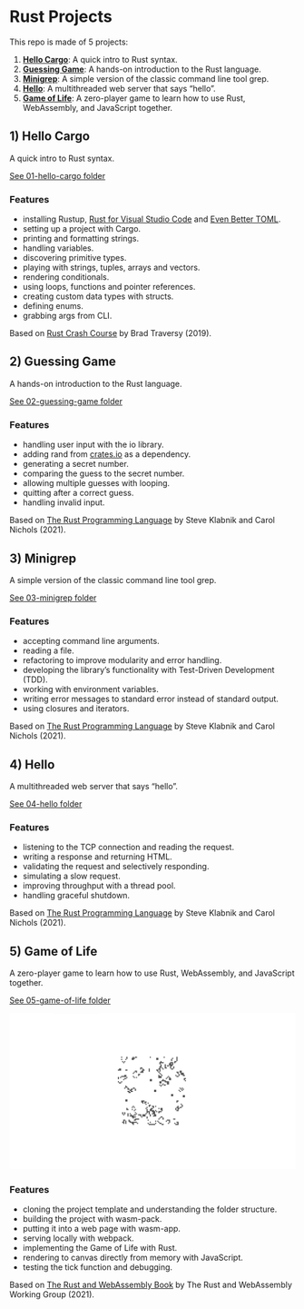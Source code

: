 # Rust Projects

This repo is made of 5 projects:

1. [**Hello Cargo**](#hellocargo): A quick intro to Rust syntax.
2. [**Guessing Game**](#guessing): A hands-on introduction to the Rust language.
3. [**Minigrep**](#minigrep): A simple version of the classic command line tool grep.
4. [**Hello**](#hello): A multithreaded web server that says “hello”.
5. [**Game of Life**](#life): A zero-player game to learn how to use Rust, WebAssembly, and JavaScript together.

## <a name="hellocargo"></a> 1) Hello Cargo

A quick intro to Rust syntax.

[See 01-hello-cargo folder](https://github.com/solygambas/rust-projects/tree/main/01-hello-cargo)

### Features

- installing Rustup, [Rust for Visual Studio Code](https://marketplace.visualstudio.com/items?itemName=rust-lang.rust) and [Even Better TOML](https://marketplace.visualstudio.com/items?itemName=tamasfe.even-better-toml).
- setting up a project with Cargo.
- printing and formatting strings.
- handling variables.
- discovering primitive types.
- playing with strings, tuples, arrays and vectors.
- rendering conditionals.
- using loops, functions and pointer references.
- creating custom data types with structs.
- defining enums.
- grabbing args from CLI.

Based on [Rust Crash Course](https://www.youtube.com/watch?v=zF34dRivLOw) by Brad Traversy (2019).

## <a name="guessing"></a> 2) Guessing Game

A hands-on introduction to the Rust language.

[See 02-guessing-game folder](https://github.com/solygambas/rust-projects/tree/main/02-guessing-game)

### Features

- handling user input with the io library.
- adding rand from [crates.io](https://crates.io/) as a dependency.
- generating a secret number.
- comparing the guess to the secret number.
- allowing multiple guesses with looping.
- quitting after a correct guess.
- handling invalid input.

Based on [The Rust Programming Language](https://doc.rust-lang.org/book/) by Steve Klabnik and Carol Nichols (2021).

## <a name="minigrep"></a> 3) Minigrep

A simple version of the classic command line tool grep.

[See 03-minigrep folder](https://github.com/solygambas/rust-projects/tree/main/03-minigrep)

### Features

- accepting command line arguments.
- reading a file.
- refactoring to improve modularity and error handling.
- developing the library’s functionality with Test-Driven Development (TDD).
- working with environment variables.
- writing error messages to standard error instead of standard output.
- using closures and iterators.

Based on [The Rust Programming Language](https://doc.rust-lang.org/book/) by Steve Klabnik and Carol Nichols (2021).

## <a name="hello"></a> 4) Hello

A multithreaded web server that says “hello”.

[See 04-hello folder](https://github.com/solygambas/rust-projects/tree/main/04-hello)

### Features

- listening to the TCP connection and reading the request.
- writing a response and returning HTML.
- validating the request and selectively responding.
- simulating a slow request.
- improving throughput with a thread pool.
- handling graceful shutdown.

Based on [The Rust Programming Language](https://doc.rust-lang.org/book/) by Steve Klabnik and Carol Nichols (2021).

## <a name="life"></a> 5) Game of Life

A zero-player game to learn how to use Rust, WebAssembly, and JavaScript together.

[See 05-game-of-life folder](https://github.com/solygambas/rust-projects/tree/main/05-game-of-life)

<p align="center">
    <a href="https://github.com/solygambas/rust-projects/tree/main/05-game-of-life">
        <img src="05-game-of-life/screenshot.png">
    </a>
</p>

### Features

- cloning the project template and understanding the folder structure.
- building the project with wasm-pack.
- putting it into a web page with wasm-app.
- serving locally with webpack.
- implementing the Game of Life with Rust.
- rendering to canvas directly from memory with JavaScript.
- testing the tick function and debugging.

Based on [The Rust and WebAssembly Book](https://rustwasm.github.io/docs/book/) by The Rust and WebAssembly Working Group (2021).
